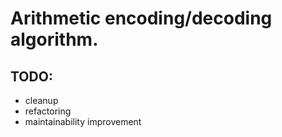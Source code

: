 # Arithmetic encoding/decoding algorithm.
## TODO:
* cleanup 
* refactoring 
* maintainability improvement
